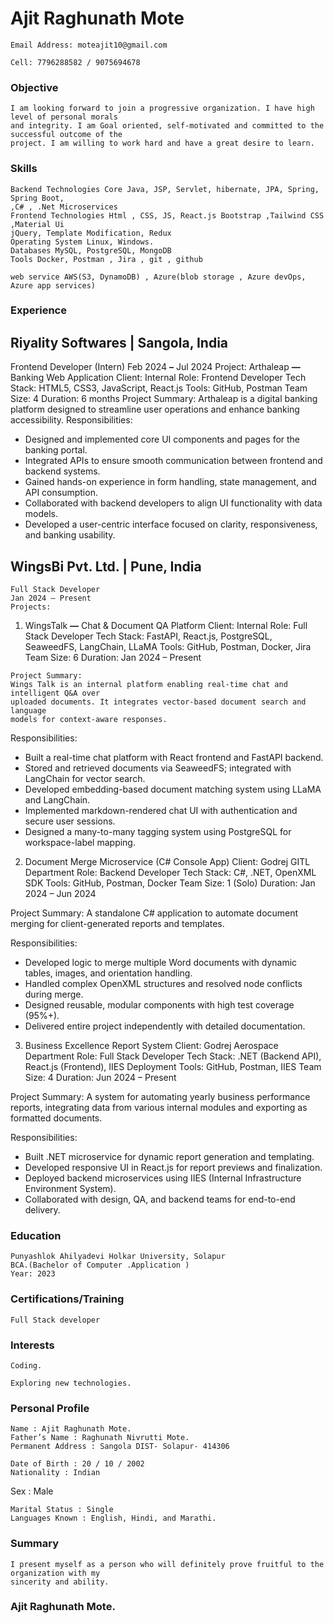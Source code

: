 # Ajit Raghunath Mote

```
Email Address: moteajit10@gmail.com
```
```
Cell: 7796288582 / 9075694678
```
### Objective

```
I am looking forward to join a progressive organization. I have high level of personal morals
and integrity. I am Goal oriented, self-motivated and committed to the successful outcome of the
project. I am willing to work hard and have a great desire to learn.
```
### Skills

```
Backend Technologies Core Java, JSP, Servlet, hibernate, JPA, Spring, Spring Boot,
,C# , .Net Microservices
Frontend Technologies Html , CSS, JS, React.js Bootstrap ,Tailwind CSS ,Material Ui
jQuery, Template Modification, Redux
Operating System Linux, Windows.
Databases MySQL, PostgreSQL, MongoDB
Tools Docker, Postman , Jira , git , github
```
```
web service AWS(S3, DynamoDB) , Azure(blob storage , Azure devOps,
Azure app services)
```

### Experience

## Riyality Softwares | Sangola, India

Frontend Developer (Intern)
Feb 2024 **–** Jul 2024
Project:
Arthaleap **—** Banking Web Application
Client: Internal
Role: Frontend Developer
Tech Stack: HTML5, CSS3, JavaScript, React.js
Tools: GitHub, Postman
Team Size: 4
Duration: 6 months
Project Summary:
Arthaleap is a digital banking platform designed to streamline user operations and
enhance banking accessibility.
Responsibilities:

- Designed and implemented core UI components and pages for the banking portal.
- Integrated APIs to ensure smooth communication between frontend and backend
systems.
- Gained hands-on experience in form handling, state management, and API
consumption.
- Collaborated with backend developers to align UI functionality with data models.
- Developed a user-centric interface focused on clarity, responsiveness, and banking
usability.


## WingsBi Pvt. Ltd. | Pune, India

```
Full Stack Developer
Jan 2024 – Present
Projects:
```
1. WingsTalk **—** Chat & Document QA Platform
Client: Internal
Role: Full Stack Developer
Tech Stack: FastAPI, React.js, PostgreSQL, SeaweedFS, LangChain, LLaMA
Tools: GitHub, Postman, Docker, Jira
Team Size: 6
Duration: Jan 2024 – Present

```
Project Summary:
Wings Talk is an internal platform enabling real-time chat and intelligent Q&A over
uploaded documents. It integrates vector-based document search and language
models for context-aware responses.
```
Responsibilities:

- Built a real-time chat platform with React frontend and FastAPI backend.
- Stored and retrieved documents via SeaweedFS; integrated with LangChain for vector
search.
- Developed embedding-based document matching system using LLaMA and
LangChain.
- Implemented markdown-rendered chat UI with authentication and secure user
sessions.
- Designed a many-to-many tagging system using PostgreSQL for workspace-label
mapping.


2. Document Merge Microservice (C# Console App)
    Client: Godrej GITL Department
    Role: Backend Developer
    Tech Stack: C#, .NET, OpenXML SDK
    Tools: GitHub, Postman, Docker
    Team Size: 1 (Solo)
    Duration: Jan 2024 – Jun 2024

Project Summary:
A standalone C# application to automate document merging for client-generated reports
and templates.

Responsibilities:

- Developed logic to merge multiple Word documents with dynamic tables, images, and
orientation handling.
- Handled complex OpenXML structures and resolved node conflicts during merge.
- Designed reusable, modular components with high test coverage (95%+).
- Delivered entire project independently with detailed documentation.
3. Business Excellence Report System
Client: Godrej Aerospace Department
Role: Full Stack Developer
Tech Stack: .NET (Backend API), React.js (Frontend), IIES Deployment
Tools: GitHub, Postman, IIES
Team Size: 4
Duration: Jun 2024 – Present

Project Summary:
A system for automating yearly business performance reports, integrating data from
various internal modules and exporting as formatted documents.

Responsibilities:

- Built .NET microservice for dynamic report generation and templating.
- Developed responsive UI in React.js for report previews and finalization.
- Deployed backend microservices using IIES (Internal Infrastructure Environment
System).
- Collaborated with design, QA, and backend teams for end-to-end delivery.


### Education

```
Punyashlok Ahilyadevi Holkar University, Solapur
BCA.(Bachelor of Computer .Application )
Year: 2023
```
### Certifications/Training

```
Full Stack developer
```
### Interests

```
Coding.
```
```
Exploring new technologies.
```
### Personal Profile

```
Name : Ajit Raghunath Mote.
Father’s Name : Raghunath Nivrutti Mote.
Permanent Address : Sangola DIST- Solapur- 414306
```
```
Date of Birth : 20 / 10 / 2002
Nationality : Indian
```
Sex : Male

```
Marital Status : Single
Languages Known : English, Hindi, and Marathi.
```
### Summary

```
I present myself as a person who will definitely prove fruitful to the organization with my
sincerity and ability.
```
### Ajit Raghunath Mote.


